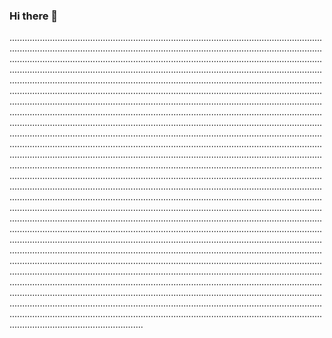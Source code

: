 ### Hi there 👋

.........................................................................................................................................................................................................................................................................................................................................................................................................................................................................................................................................................................................................................................................................................................................................................................................................................................................................................................................................................................................................................................................................................................................................................................................................................................................................................................................................................................................................................................................................................................................................................................................................................................................................................................................................................................................................................................................................................................................................................................................................................................................................................................................................................................................................................................................................................................................................................................................................................................................................................................................................................................................................................................................................................................................................................................................................................................................................................................................................................................................................................................................................................................................................................................................................................................................................................................................................................................................................................................................................................................................................